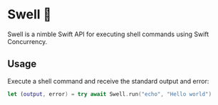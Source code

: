 # Swell 🌊

Swell is a nimble Swift API for executing shell commands using Swift Concurrency.

## Usage

Execute a shell command and receive the standard output and error:

```swift
let (output, error) = try await Swell.run("echo", "Hello world")
```
